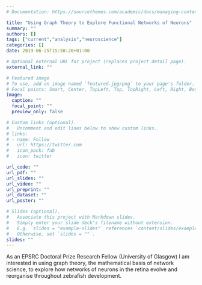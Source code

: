 ```yaml
---
# Documentation: https://sourcethemes.com/academic/docs/managing-content/

title: "Using Graph Theory to Explore Functional Networks of Neurons"
summary: ""
authors: []
tags: ["current","analysis","neuroscience"]
categories: []
date: 2019-06-25T15:50:20+01:00

# Optional external URL for project (replaces project detail page).
external_link: ""

# Featured image
# To use, add an image named `featured.jpg/png` to your page's folder.
# Focal points: Smart, Center, TopLeft, Top, TopRight, Left, Right, BottomLeft, Bottom, BottomRight.
image:
  caption: ""
  focal_point: ""
  preview_only: false

# Custom links (optional).
#   Uncomment and edit lines below to show custom links.
# links:
# - name: Follow
#   url: https://twitter.com
#   icon_pack: fab
#   icon: twitter

url_code: ""
url_pdf: ""
url_slides: ""
url_video: ""
url_preprint: ""
url_dataset: ""
url_poster: ""

# Slides (optional).
#   Associate this project with Markdown slides.
#   Simply enter your slide deck's filename without extension.
#   E.g. `slides = "example-slides"` references `content/slides/example-slides.md`.
#   Otherwise, set `slides = ""`.
slides: ""
---
```

As an EPSRC Doctoral Prize Research Fellow (University of Glasgow) I am interested in using graph theory, the mathematical basis of network science, to explore how networks of neurons in the retina evolve and reorganise throughout zebrafish development.
